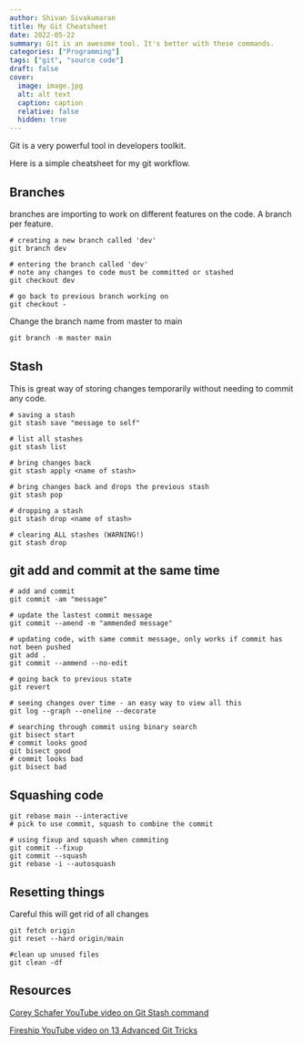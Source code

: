 ```yaml
---
author: Shivan Sivakumaran
title: My Git Cheatsheet
date: 2022-05-22
summary: Git is an awesome tool. It's better with these commands.
categories: ["Programming"]
tags: ["git", "source code"]
draft: false
cover:
  image: image.jpg
  alt: alt text
  caption: caption
  relative: false
  hidden: true
---
```


Git is a very powerful tool in developers toolkit.

Here is a simple cheatsheet for my git workflow.

## Branches

branches are importing to work on different features on the code. A branch per feature.

```shell
# creating a new branch called 'dev'
git branch dev

# entering the branch called 'dev'
# note any changes to code must be committed or stashed
git checkout dev

# go back to previous branch working on
git checkout -
```

Change the branch name from master to main

```python
git branch -m master main
```

## Stash

This is great way of storing changes temporarily without needing to commit any code.

```shell
# saving a stash
git stash save "message to self"

# list all stashes
git stash list

# bring changes back
git stash apply <name of stash>

# bring changes back and drops the previous stash
git stash pop

# dropping a stash
git stash drop <name of stash>

# clearing ALL stashes (WARNING!)
git stash drop
```

## git add and commit at the same time

```shell
# add and commit
git commit -am "message"

# update the lastest commit message
git commit --amend -m "ammended message"

# updating code, with same commit message, only works if commit has not been pushed
git add .
git commit --ammend --no-edit
```

```shell
# going back to previous state
git revert

# seeing changes over time - an easy way to view all this
git log --graph --oneline --decorate

# searching through commit using binary search
git bisect start
# commit looks good
git bisect good
# commit looks bad
git bisect bad

```

## Squashing code

```shell
git rebase main --interactive
# pick to use commit, squash to combine the commit

# using fixup and squash when commiting
git commit --fixup
git commit --squash
git rebase -i --autosquash
```

## Resetting things

Careful this will get rid of all changes

```shell
git fetch origin
git reset --hard origin/main

#clean up unused files
git clean -df
```

## Resources

[Corey Schafer YouTube video on Git Stash command](https://www.youtube.com/watch?v=KLEDKgMmbBI)

[Fireship YouTube video on 13 Advanced Git Tricks](https://www.youtube.com/watch?v=ecK3EnyGD8o)
